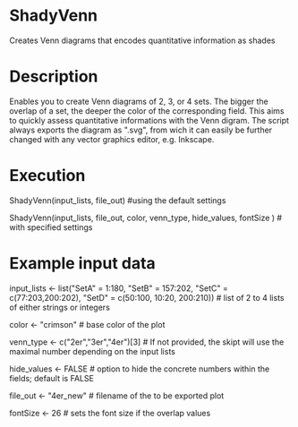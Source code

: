 # ShadyVenn
Creates Venn diagrams that encodes quantitative information as shades

# Description
Enables you to create Venn diagrams of 2, 3, or 4 sets. The bigger the overlap of a set, the deeper the color of the corresponding field. This aims to quickly assess quantitative informations with the Venn digram.
The script always exports the diagram as ".svg", from wich it can easily be further changed with any vector graphics editor,  e.g. Inkscape.

# Execution
ShadyVenn(input_lists, file_out)       #using the default settings

ShadyVenn(input_lists, file_out, color, venn_type, hide_values, fontSize )  # with specified settings

# Example input data
input_lists  <- list("SetA" = 1:180, "SetB" = 157:202, "SetC" = c(77:203,200:202), "SetD" = c(50:100, 10:20, 200:210))  # list of 2 to 4 lists of either strings or integers

color <- "crimson"		                     # base color of the plot

venn_type  <- c("2er","3er","4er")[3]      # If not provided, the skipt will use the maximal number depending on the input lists

hide_values <- FALSE                       # option to hide the concrete numbers within the fields; default is FALSE

file_out <- "4er_new"		                   # filename of the to be exported plot

fontSize <- 26                             # sets the font size if the overlap values
